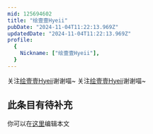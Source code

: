 ```yaml
---
mid: 125694602
title: "绘壹壹Hyeii"
pubDate: "2024-11-04T11:22:13.969Z"
updatedDate: "2024-11-04T11:22:13.969Z"
profile:
  {
    Nickname: ["绘壹壹Hyeii"],
  }
---
```


关注[绘壹壹Hyeii](https://space.bilibili.com/125694602)谢谢喵~ 关注[绘壹壹Hyeii](https://space.bilibili.com/125694602)谢谢喵~

## 此条目有待补充
你可以在[这里](https://github.com/Yuhanawa/VTuber.ICU/edit/master/src/content/v/绘壹壹Hyeii/index.md)编辑本文
